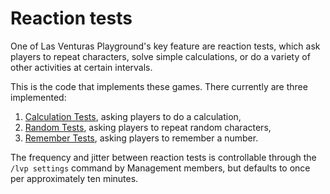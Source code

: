 # Reaction tests
One of Las Venturas Playground's key feature are reaction tests, which ask players to repeat
characters, solve simple calculations, or do a variety of other activities at certain intervals.

This is the code that implements these games. There currently are three implemented:

  1. [Calculation Tests](strategies/calculation_strategy.js), asking players to do a calculation,
  1. [Random Tests](strategies/random_strategy.js), asking players to repeat random characters,
  1. [Remember Tests](strategies/remember_strategy.js), asking players to remember a number.

The frequency and jitter between reaction tests is controllable through the `/lvp settings` command
by Management members, but defaults to once per approximately ten minutes.
